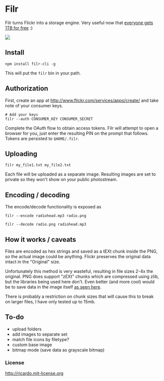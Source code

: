 Filr
==========

Filr turns Flickr into a storage engine. Very useful now that [everyone gets 1TB for free](yahoo.tumblr.com/post/50934634700/your-world-in-full-resolution) :)

<a href="http://www.youtube.com/watch?v=Z3CBFZTlwJ4&amp;vq=hd720" target="_blank"><img src="http://f.cl.ly/items/0e272s1r1j3i3k111U0i/Screen%20Shot%202013-05-21%20at%206.44.35%20AM.png" /></a>

Install
---------

    npm install filr-cli -g

This will put the `filr` bin in your path.

Authorization
--------------

First, create an app at http://www.flickr.com/services/apps/create/ and take note of your consumer keys.

    # Add your keys
    filr --auth CONSUMER_KEY CONSUMER_SECRET

Complete the OAuth flow to obtain access tokens. Filr will attempt to open a browser for you, just enter the resulting PIN on the prompt that follows. Tokens are persisted to `$HOME/.filr`.

Uploading
----------

    filr my_file1.txt my_file2.txt

Each file will be uploaded as a separate image. Resulting images are set to private so they won't show on your public photostream.

Encoding / decoding
-------------------

The encode/decode functionality is exposed as

    filr --encode radiohead.mp3 radio.png
    
    filr --decode radio.png radiohead.mp3


How it works / caveats
----------------------

Files are encoded as hex strings and saved as a tEXt chunk inside the PNG, so the actual image could be anything. Flickr preserves the original data intact in the "Original" size.

Unfortunately this method is very wasteful, resulting in file sizes 2-4x the original. PNG does support "zEXt" chunks which are compressed using zlib, but the libraries being used here don't. Even better (and more cool) would be to save data in the image itself [as seen here](http://blog.nihilogic.dk/2008/05/compression-using-canvas-and-png.html).

There is probably a restriction on chunk sizes that will cause this to break on larger files, I have only tested up to 15mb.

To-do
-----

- upload folders
- add images to separate set
- match file icons by filetype?
- custom base image
- bitmap mode (save data as grayscale bitmap)

### License

http://ricardo.mit-license.org
